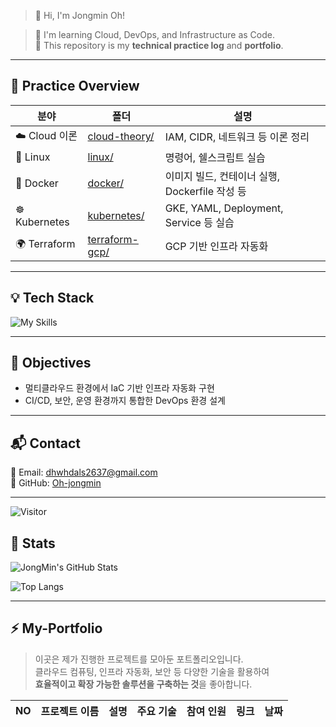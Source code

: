 > 👋 Hi, I'm Jongmin Oh!

> 🌱 I'm learning Cloud, DevOps, and Infrastructure as Code.  
> 📘 This repository is my **technical practice log** and **portfolio**.

---

## 📁 Practice Overview

| 분야 | 폴더 | 설명 |
|------|------|------|
| ☁️ Cloud 이론 | [cloud-theory/](./cloud-theory) | IAM, CIDR, 네트워크 등 이론 정리 |
| 🐧 Linux | [linux/](./linux) | 명령어, 쉘스크립트 실습 |
| 🐳 Docker | [docker/](./docker) | 이미지 빌드, 컨테이너 실행, Dockerfile 작성 등 |
| ☸️ Kubernetes | [kubernetes/](./kubernetes) | GKE, YAML, Deployment, Service 등 실습 |
| 🌍 Terraform | [terraform-gcp/](./terraform-gcp) | GCP 기반 인프라 자동화 |

---

## 💡 Tech Stack

![My Skills](https://skillicons.dev/icons?i=python,linux,mysql,aws,azure,gcp,docker,kubernetes,github,githubactions)

---

## 📌 Objectives

- 멀티클라우드 환경에서 IaC 기반 인프라 자동화 구현
- CI/CD, 보안, 운영 환경까지 통합한 DevOps 환경 설계

---

## 📬 Contact

📧 Email: dhwhdals2637@gmail.com  
🐙 GitHub: [Oh-jongmin](https://github.com/Oh-jongmin) 

---

![Visitor](https://komarev.com/ghpvc/?username=Oh-jongmin&color=blue)

## 🏅 Stats

![JongMin's GitHub Stats](https://github-readme-stats.vercel.app/api?username=Oh-jongmin&show_icons=true&theme=tokyonight&hide=prs,issues&custom_title=JongMin%20Oh's%20GitHub%20Stats)

![Top Langs](https://github-readme-stats.vercel.app/api/top-langs/?username=Oh-jongmin&layout=compact&theme=tokyonight&hide_title=true)

---

## ⚡ My-Portfolio

> 이곳은 제가 진행한 프로젝트를 모아둔 포트폴리오입니다.  
> 클라우드 컴퓨팅, 인프라 자동화, 보안 등 다양한 기술을 활용하여  
> **효율적이고 확장 가능한 솔루션을 구축하는 것**을 좋아합니다.

| NO | 프로젝트 이름 | 설명 | 주요 기술 | 참여 인원 | 링크 | 날짜 |
|----|---------------|------|-----------|-----------|------|------|


